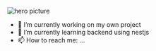 ![hero picture](https://{https://github.com/celomary/celomary/blob/main/github_banner.png})
- 🔭 I’m currently working on my own project
- 🌱 I’m currently learning backend using nestjs
- 📫 How to reach me: ...

